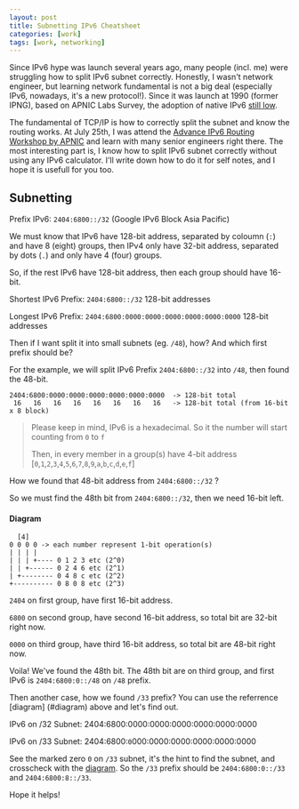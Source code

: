 ```yaml
---
layout: post
title: Subnetting IPv6 Cheatsheet
categories: [work]
tags: [work, networking] 
---
```


Since IPv6 hype was launch several years ago, many people (incl. me) were struggling how to split IPv6 subnet correctly. Honestly, I wasn't network engineer, but learning network fundamental is not a big deal (especially IPv6, nowadays, it's a new protocol!). Since it was launch at 1990 (former IPNG), based on APNIC Labs Survey, the adoption of native IPv6 [still low](https://stats.labs.apnic.net/ipv6/).

The fundamental of TCP/IP is how to correctly split the subnet and know the routing works. At July 25th, I was attend the [Advance IPv6 Routing Workshop by APNIC](https://www.idnog.or.id/en/workshop/3) and learn with many senior engineers right there. The most interesting part is, I know how to split IPv6 subnet correctly without using any IPv6 calculator. I'll write down how to do it for self notes, and I hope it is usefull for you too.


## Subnetting

Prefix IPv6: `2404:6800::/32` (Google IPv6 Block Asia Pacific)

We must know that IPv6 have 128-bit address, separated by coloumn (`:`) and have 8 (eight) groups, then IPv4 only have 32-bit address, separated by dots (`.`) and only have 4 (four) groups.

So, if the rest IPv6 have 128-bit address, then each group should have 16-bit.

Shortest IPv6 Prefix: `2404:6800::/32` 128-bit addresses

Longest IPv6 Prefix: `2404:6800:0000:0000:0000:0000:0000:0000` 128-bit addresses

Then if I want split it into small subnets (eg. `/48`), how? And which first prefix should be?

For the example, we will split IPv6 Prefix `2404:6800::/32` into `/48`, then found the 48-bit.

``` 
2404:6800:0000:0000:0000:0000:0000:0000  -> 128-bit total
 16   16   16   16   16   16   16   16   -> 128-bit total (from 16-bit x 8 block)
```

> Please keep in mind, IPv6 is a hexadecimal. So it the number will start counting from `0` to `f`
>
> Then, in every member in a group(s) have 4-bit address [`0`,`1`,`2`,`3`,`4`,`5`,`6`,`7`,`8`,`9`,`a`,`b`,`c`,`d`,`e`,`f`]

How we found that 48-bit address from `2404:6800::/32` ?

So we must find the 48th bit from `2404:6800::/32`, then we need 16-bit left.

#### Diagram
```
  [4]
0 0 0 0 -> each number represent 1-bit operation(s)
| | | |
| | | +---- 0 1 2 3 etc (2^0)
| | +------ 0 2 4 6 etc (2^1)
| +-------- 0 4 8 c etc (2^2)
+---------- 0 8 0 8 etc (2^3)
```

`2404` on first group, have first 16-bit address.

`6800` on second group, have second 16-bit address, so total bit are 32-bit right now.

`0000` on third group, have third 16-bit address, so total bit are 48-bit right now.

Voila! We've found the 48th bit. The 48th bit are on third group, and first IPv6 is `2404:6800:0::/48` on `/48` prefix.

Then another case, how we found `/33` prefix? You can use the referrence [diagram] (#diagram) above and let's find out.

IPv6 on /32 Subnet: 2404:6800:0000:0000:0000:0000:0000:0000

IPv6 on /33 Subnet: 2404:6800:`0`000:0000:0000:0000:0000:0000

See the marked zero `0` on `/33` subnet, it's the hint to find the subnet, and crosscheck with the [diagram](#diagram). So the `/33` prefix should be `2404:6800:0::/33` and `2404:6800:8::/33`.

Hope it helps!
